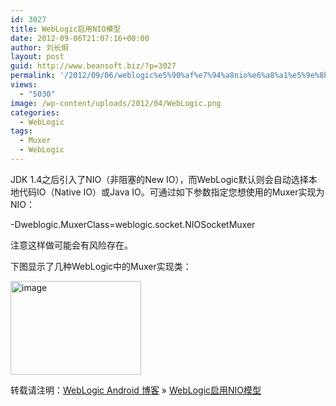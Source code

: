 ```yaml
---
id: 3027
title: WebLogic启用NIO模型
date: 2012-09-06T21:07:16+00:00
author: 刘长炯
layout: post
guid: http://www.beansoft.biz/?p=3027
permalink: '/2012/09/06/weblogic%e5%90%af%e7%94%a8nio%e6%a8%a1%e5%9e%8b/'
views:
  - "5030"
image: /wp-content/uploads/2012/04/WebLogic.png
categories:
  - WebLogic
tags:
  - Muxer
  - WebLogic
---
```

JDK 1.4之后引入了NIO（非阻塞的New IO），而WebLogic默认则会自动选择本地代码IO（Native IO）或Java IO。可通过如下参数指定您想使用的Muxer实现为NIO：

-Dweblogic.MuxerClass=weblogic.socket.NIOSocketMuxer

注意这样做可能会有风险存在。

下图显示了几种WebLogic中的Muxer实现类：

<img style="background-image: none; border-bottom: 0px; border-left: 0px; padding-left: 0px; padding-right: 0px; display: inline; border-top: 0px; border-right: 0px; padding-top: 0px" title="image" border="0" alt="image" src="http://www.beansoft.biz/wp-content/uploads/2012/09/image.png" width="209" height="150" />

转载请注明：[WebLogic Android 博客](http://www.beansoft.biz) &raquo; [WebLogic启用NIO模型](http://www.beansoft.biz/2012/09/06/weblogic%e5%90%af%e7%94%a8nio%e6%a8%a1%e5%9e%8b/)
